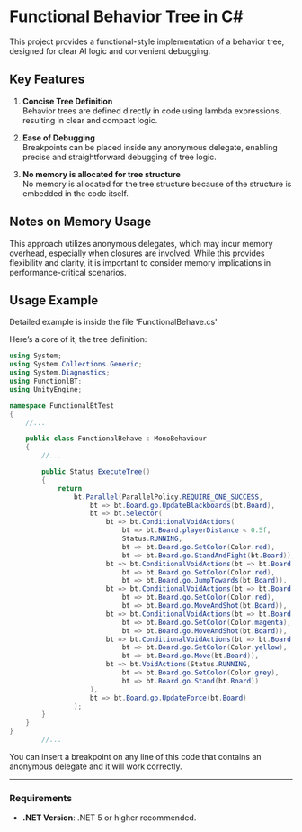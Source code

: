 # Functional Behavior Tree in C#

This project provides a functional-style implementation of a behavior tree, designed for clear AI logic and convenient debugging.

## Key Features

1. **Concise Tree Definition**  
   Behavior trees are defined directly in code using lambda expressions, resulting in clear and compact logic.

2. **Ease of Debugging**  
   Breakpoints can be placed inside any anonymous delegate, enabling precise and straightforward debugging of tree logic.

3. **No memory is allocated for tree structure**  
   No memory is allocated for the tree structure because of the structure is embedded in the code itself.

## Notes on Memory Usage

This approach utilizes anonymous delegates, which may incur memory overhead, especially when closures are involved. While this provides flexibility and clarity, it is important to consider memory implications in performance-critical scenarios.

## Usage Example

Detailed example is inside the file 'FunctionalBehave.cs'

Here’s a core of it, the tree definition:

```csharp
using System;
using System.Collections.Generic;
using System.Diagnostics;
using FunctionlBT;
using UnityEngine;

namespace FunctionalBtTest
{
    //...

    public class FunctionalBehave : MonoBehaviour
    {
        //...

        public Status ExecuteTree()
        {
            return
                bt.Parallel(ParallelPolicy.REQUIRE_ONE_SUCCESS,
                    bt => bt.Board.go.UpdateBlackboards(bt.Board),
                    bt => bt.Selector(
                        bt => bt.ConditionalVoidActions(
                            bt => bt.Board.playerDistance < 0.5f,
                            Status.RUNNING,
                            bt => bt.Board.go.SetColor(Color.red),
                            bt => bt.Board.go.StandAndFight(bt.Board)),
                        bt => bt.ConditionalVoidActions(bt => bt.Board.playerDistance < 2f, Status.RUNNING, 
                            bt => bt.Board.go.SetColor(Color.red),
                            bt => bt.Board.go.JumpTowards(bt.Board)),
                        bt => bt.ConditionalVoidActions(bt => bt.Board.playerDistance < 2.2f, Status.RUNNING, 
                            bt => bt.Board.go.SetColor(Color.red),
                            bt => bt.Board.go.MoveAndShot(bt.Board)),
                        bt => bt.ConditionalVoidActions(bt => bt.Board.playerDistance < 4f, Status.RUNNING, 
                            bt => bt.Board.go.SetColor(Color.magenta),
                            bt => bt.Board.go.MoveAndShot(bt.Board)),
                        bt => bt.ConditionalVoidActions(bt => bt.Board.playerDistance < 8f, Status.RUNNING, 
                            bt => bt.Board.go.SetColor(Color.yellow),
                            bt => bt.Board.go.Move(bt.Board)),
                        bt => bt.VoidActions(Status.RUNNING, 
                            bt => bt.Board.go.SetColor(Color.grey),
                            bt => bt.Board.go.Stand(bt.Board))
                    ),
                    bt => bt.Board.go.UpdateForce(bt.Board)
                );
        }
    }
}
        //...
```
You can insert a breakpoint on any line of this code that contains an anonymous delegate and it will work correctly.

---

### Requirements

- **.NET Version**: .NET 5 or higher recommended.

